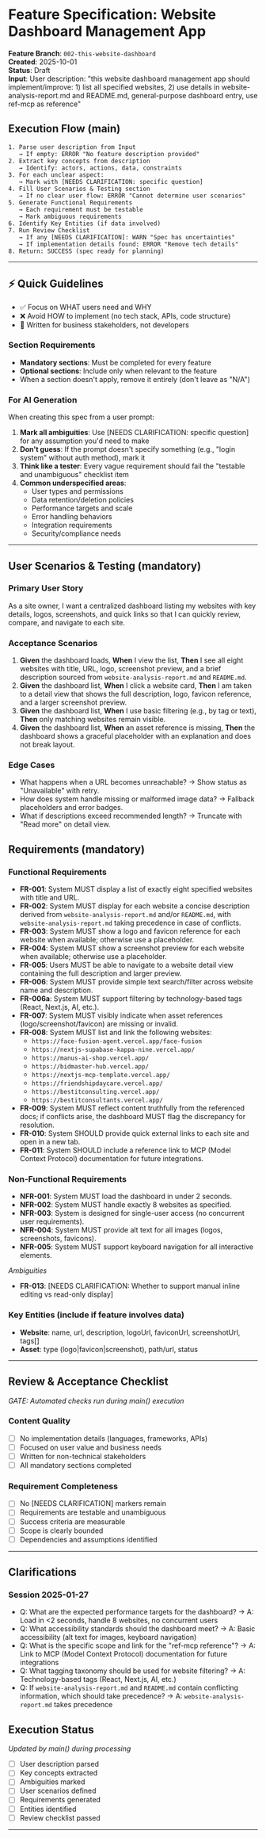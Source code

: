 # Feature Specification: Website Dashboard Management App

**Feature Branch**: `002-this-website-dashboard`  
**Created**: 2025-10-01  
**Status**: Draft  
**Input**: User description: "this website dashboard management app should implement/improve: 1) list all specified websites, 2) use details in website-analysis-report.md and README.md, general-purpose dashboard entry, use ref-mcp as reference"

## Execution Flow (main)
```
1. Parse user description from Input
   → If empty: ERROR "No feature description provided"
2. Extract key concepts from description
   → Identify: actors, actions, data, constraints
3. For each unclear aspect:
   → Mark with [NEEDS CLARIFICATION: specific question]
4. Fill User Scenarios & Testing section
   → If no clear user flow: ERROR "Cannot determine user scenarios"
5. Generate Functional Requirements
   → Each requirement must be testable
   → Mark ambiguous requirements
6. Identify Key Entities (if data involved)
7. Run Review Checklist
   → If any [NEEDS CLARIFICATION]: WARN "Spec has uncertainties"
   → If implementation details found: ERROR "Remove tech details"
8. Return: SUCCESS (spec ready for planning)
```

---

## ⚡ Quick Guidelines
- ✅ Focus on WHAT users need and WHY
- ❌ Avoid HOW to implement (no tech stack, APIs, code structure)
- 👥 Written for business stakeholders, not developers

### Section Requirements
- **Mandatory sections**: Must be completed for every feature
- **Optional sections**: Include only when relevant to the feature
- When a section doesn't apply, remove it entirely (don't leave as "N/A")

### For AI Generation
When creating this spec from a user prompt:
1. **Mark all ambiguities**: Use [NEEDS CLARIFICATION: specific question] for any assumption you'd need to make
2. **Don't guess**: If the prompt doesn't specify something (e.g., "login system" without auth method), mark it
3. **Think like a tester**: Every vague requirement should fail the "testable and unambiguous" checklist item
4. **Common underspecified areas**:
   - User types and permissions
   - Data retention/deletion policies  
   - Performance targets and scale
   - Error handling behaviors
   - Integration requirements
   - Security/compliance needs

---

## User Scenarios & Testing (mandatory)

### Primary User Story
As a site owner, I want a centralized dashboard listing my websites with key details, logos, screenshots, and quick links so that I can quickly review, compare, and navigate to each site.

### Acceptance Scenarios
1. **Given** the dashboard loads, **When** I view the list, **Then** I see all eight websites with title, URL, logo, screenshot preview, and a brief description sourced from `website-analysis-report.md` and `README.md`.
2. **Given** the dashboard list, **When** I click a website card, **Then** I am taken to a detail view that shows the full description, logo, favicon reference, and a larger screenshot preview.
3. **Given** the dashboard list, **When** I use basic filtering (e.g., by tag or text), **Then** only matching websites remain visible.
4. **Given** the dashboard list, **When** an asset reference is missing, **Then** the dashboard shows a graceful placeholder with an explanation and does not break layout.

### Edge Cases
- What happens when a URL becomes unreachable? → Show status as "Unavailable" with retry.
- How does system handle missing or malformed image data? → Fallback placeholders and error badges.
- What if descriptions exceed recommended length? → Truncate with "Read more" on detail view.

## Requirements (mandatory)

### Functional Requirements
- **FR-001**: System MUST display a list of exactly eight specified websites with title and URL.
- **FR-002**: System MUST display for each website a concise description derived from `website-analysis-report.md` and/or `README.md`, with `website-analysis-report.md` taking precedence in case of conflicts.
- **FR-003**: System MUST show a logo and favicon reference for each website when available; otherwise use a placeholder.
- **FR-004**: System MUST show a screenshot preview for each website when available; otherwise use a placeholder.
- **FR-005**: Users MUST be able to navigate to a website detail view containing the full description and larger preview.
- **FR-006**: System MUST provide simple text search/filter across website name and description.
- **FR-006a**: System MUST support filtering by technology-based tags (React, Next.js, AI, etc.).
- **FR-007**: System MUST visibly indicate when asset references (logo/screenshot/favicon) are missing or invalid.
- **FR-008**: System MUST list and link the following websites: 
  - `https://face-fusion-agent.vercel.app/face-fusion`
  - `https://nextjs-supabase-kappa-nine.vercel.app/`
  - `https://manus-ai-shop.vercel.app/`
  - `https://bidmaster-hub.vercel.app/`
  - `https://nextjs-mcp-template.vercel.app/`
  - `https://friendshipdaycare.vercel.app/`
  - `https://bestitconsulting.vercel.app/`
  - `https://bestitconsultants.vercel.app/`
- **FR-009**: System MUST reflect content truthfully from the referenced docs; if conflicts arise, the dashboard MUST flag the discrepancy for resolution.
- **FR-010**: System SHOULD provide quick external links to each site and open in a new tab.
- **FR-011**: System SHOULD include a reference link to MCP (Model Context Protocol) documentation for future integrations.

### Non-Functional Requirements
- **NFR-001**: System MUST load the dashboard in under 2 seconds.
- **NFR-002**: System MUST handle exactly 8 websites as specified.
- **NFR-003**: System is designed for single-user access (no concurrent user requirements).
- **NFR-004**: System MUST provide alt text for all images (logos, screenshots, favicons).
- **NFR-005**: System MUST support keyboard navigation for all interactive elements.

*Ambiguities*
- **FR-013**: [NEEDS CLARIFICATION: Whether to support manual inline editing vs read-only display]

### Key Entities (include if feature involves data)
- **Website**: name, url, description, logoUrl, faviconUrl, screenshotUrl, tags[]
- **Asset**: type (logo|favicon|screenshot), path/url, status

---

## Review & Acceptance Checklist
*GATE: Automated checks run during main() execution*

### Content Quality
- [ ] No implementation details (languages, frameworks, APIs)
- [ ] Focused on user value and business needs
- [ ] Written for non-technical stakeholders
- [ ] All mandatory sections completed

### Requirement Completeness
- [ ] No [NEEDS CLARIFICATION] markers remain
- [ ] Requirements are testable and unambiguous  
- [ ] Success criteria are measurable
- [ ] Scope is clearly bounded
- [ ] Dependencies and assumptions identified

---

## Clarifications

### Session 2025-01-27
- Q: What are the expected performance targets for the dashboard? → A: Load in <2 seconds, handle 8 websites, no concurrent users
- Q: What accessibility standards should the dashboard meet? → A: Basic accessibility (alt text for images, keyboard navigation)
- Q: What is the specific scope and link for the "ref-mcp reference"? → A: Link to MCP (Model Context Protocol) documentation for future integrations
- Q: What tagging taxonomy should be used for website filtering? → A: Technology-based tags (React, Next.js, AI, etc.)
- Q: If `website-analysis-report.md` and `README.md` contain conflicting information, which should take precedence? → A: `website-analysis-report.md` takes precedence

## Execution Status
*Updated by main() during processing*

- [ ] User description parsed
- [ ] Key concepts extracted
- [ ] Ambiguities marked
- [ ] User scenarios defined
- [ ] Requirements generated
- [ ] Entities identified
- [ ] Review checklist passed

---

